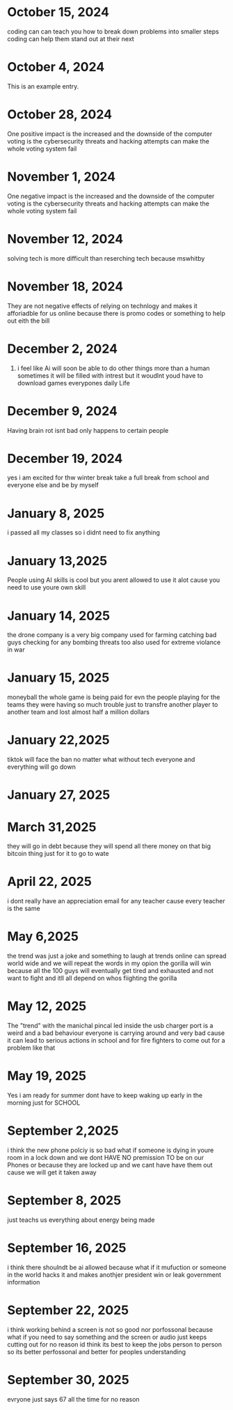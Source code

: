 # October 15, 2024
coding can can teach you how to break down problems into smaller steps 
coding can help them stand out at their next 
# October 4, 2024 
This is an example entry.
# October 28, 2024
One positive impact is the increased and the downside of the computer voting is the cybersecurity threats and hacking attempts can make the whole voting system fail
# November 1, 2024
One negative impact is the increased and the downside of the computer voting is the cybersecurity threats and hacking attempts can make the whole voting system fail
# November 12, 2024 
solving tech is more difficult than reserching tech because mswhitby
# November 18, 2024
They are not negative effects of relying on technlogy and makes it afforiadble for us online because there is promo codes or something to help out eith the bill
# December 2, 2024
1. i feel like Ai will soon be able to do other things more than a human sometimes it will be filled with intrest but it woudlnt youd have to download games everypones daily Life
# December 9, 2024
Having brain rot isnt bad   only happens to certain people 
# December 19, 2024 
yes i am excited for thw winter break take a full break from school and everyone else and be by myself
# January  8, 2025
i passed all my classes so i didnt need to fix anything 
# January 13,2025
People using AI skills is cool but you arent allowed to use it alot cause you need to use youre own skill 
# January 14, 2025
the drone company is a very big company used for farming catching bad guys checking for any bombing threats too also used for extreme violance in war 
# January 15, 2025
moneyball the whole game is being paid for evn the people playing for the teams they were having so much trouble just to transfre another player to another team and lost almost half a million dollars 
# January 22,2025
tiktok will face the ban no matter what without tech everyone and everything will go down 
# January 27, 2025
# March 31,2025
they will go in debt because they will spend all there money on that big bitcoin thing just for it to go to wate 
# April 22, 2025
i dont really have an appreciation email for any teacher cause every teacher is the same 
# May 6,2025
the trend was just a joke and something to laugh at 
trends online can spread world wide and we will repeat the words
in my opion the gorilla will win because all the 100 guys will eventually get tired and exhausted and not want to fight and itll all depend on whos fiighting the gorilla 
# May 12, 2025
The "trend" with the manichal pincal led inside the usb charger port is a weird and a bad behaviour everyone is carrying around and very bad cause it can lead to serious actions in school and for fire fighters to come out for a problem like that 
# May 19, 2025
Yes i am ready for summer dont have to keep waking up early in the morning just for SCHOOL 
# September 2,2025
i think the new phone polciy is so bad what if someone is dying in youre room in a lock down and we dont HAVE NO premission TO be on our Phones or because they are locked up and we cant have have them out cause we will get it taken away 
# September 8, 2025
just teachs us everything about energy being made 
# September 16, 2025
i think there shoulndt be ai allowed because what if it mufuction or someone in the world hacks it and makes anothjer president win or leak government information 
# September 22, 2025
i think working behind a screen is not so good nor porfossonal because what if you need to say something and the screen or audio just keeps cutting out for no reason id think its best to keep the jobs person to person so its better perfossonal and better for peoples understanding 
# September 30, 2025
evryone just says 67 all the time for no reason
